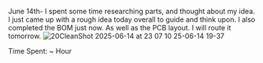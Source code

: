 June 14th-
I spent some time researching parts, and thought about my idea. I just came up with a rough idea today overall to guide and think upon. I also completed the BOM just now. As well as the PCB layout. I will route it tomorrow.
![20![CleanShot 2025-06-14 at 23 07 10](https://github.com/user-attachments/assets/a3b21ad3-b6c3-49fc-b9aa-acde94b11429)
25-06-14 19-37](https://github.com/user-attachments/assets/90c46e42-cd4e-4ce4-a20a-46a0cbb19715)

Time Spent: ~ Hour
